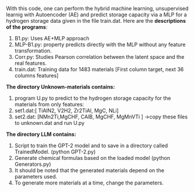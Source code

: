 With this code, one can perform the hybrid machine learning, unsupervised learnig with Autoencoder (AE) and predict storage capacity via a MLP for a hydrogen storage data given in the file train.dat. 
Here are the **descriptions of the programs**:
1. B1.py: Uses AE+MLP approach
2. MLP-B1.py: property predicts directly with the MLP without any feature transformation.
3. Corr.py: Studies Pearson correlation between the latent space and the real features.
4. train.dat: Training data for 1483 materials [First column target, next 36 columns features]
   
**The directory Unknown-materials contains:**
1. program U.py to predict to the hydrogen storage capacity for the materials from only features:
2. set1.dat:[ TiAlN2, V2H2, Zr2TiAl, MgC, NLi]
3. set2.dat: [NMn2Ti,MgCHF, CAlB, MgCHF, MgMnVTi ]
->copy these files to unknown.dat and run U.py

**The directory LLM contains:**
1. Script to train the GPT-2 model and to save in a directory called TrainedModel. (python GPT-2.py)
2. Generate chemical formulas based on the loaded model (python Generators.py)
3. It should be noted that the generated materials depend on the parameters used.
4. To generate more materials at a time, change the parameters.
